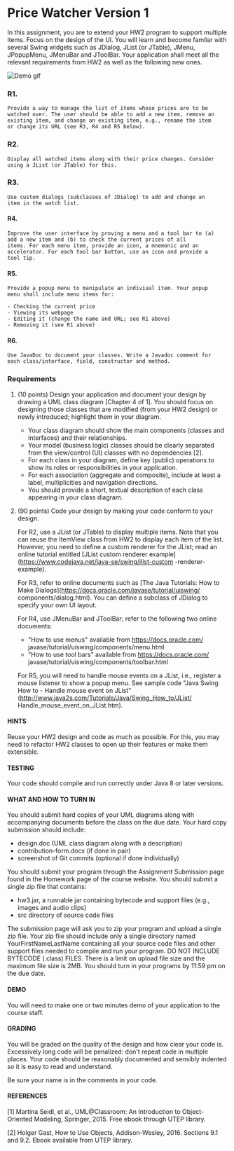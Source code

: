 # Price Watcher Version 1

In this assignment, you are to extend your HW2 program to support
multiple items. Focus on the design of the UI. You will learn and
become familar with several Swing widgets such as JDialog, JList (or
JTable), JMenu, JPopupMenu, JMenuBar and JToolBar. Your application
shall meet all the relevant requirements from HW2 as well as the
following new ones.

![Demo gif](https://media.giphy.com/media/Uqe7LXQ8s8v6UBOSap/giphy.gif)

### R1. 
    Provide a way to manage the list of items whose prices are to be
    watched over. The user should be able to add a new item, remove an
    existing item, and change an existing item, e.g., rename the item
    or change its URL (see R3, R4 and R5 below).

### R2. 
    Display all watched items along with their price changes. Consider
    using a JList (or JTable) for this.

### R3. 
    Use custom dialogs (subclasses of JDialog) to add and change an
    item in the watch list.

#### R4. 
    Improve the user interface by proving a menu and a tool bar to (a)
    add a new item and (b) to check the current prices of all
    items. For each menu item, provide an icon, a mnemonic and an
    accelerator. For each tool bar button, use an icon and provide a
    tool tip.

#### R5. 
    Provide a popup menu to manipulate an indiviual item. Your popup
    menu shall include menu items for:

    - Checking the current price
    - Viewing its webpage
    - Editing it (change the name and URL; see R1 above)
    - Removing it (see R1 above)

#### R6. 
    Use JavaDoc to document your classes. Write a Javadoc comment for
    each class/interface, field, constructor and method.

### Requirements
1. (10 points) Design your application and document your design by
   drawing a UML class diagram [Chapter 4 of 1]. You should focus on
   designing those classes that are modified (from your HW2 design) or
   newly introduced; highlight them in your diagram.

   - Your class diagram should show the main components (classes and
     interfaces) and their relationships. 
   - Your model (business logic) classes should be clearly separated 
     from the view/control (UI) classes with no dependencies [2].
   - For each class in your diagram, define key (public) operations
     to show its roles or responsibilities in your application.
   - For each association (aggregate and composite), include at least
     a label, multiplicities and navigation directions.
   - You should provide a short, textual description of each class 
     appearing in your class diagram.

2. (90 points) Code your design by making your code conform to your
   design.

   For R2, use a JList (or JTable) to display multiple items. Note
   that you can reuse the ItemView class from HW2 to display each item
   of the list. However, you need to define a custom renderer for the
   JList; read an online tutorial entitled [JList custom renderer
   example](https://www.codejava.net/java-se/swing/jlist-custom
   -renderer-example).

   For R3, refer to online documents such as [The Java Tutorials: How
   to Make Dialogs](https://docs.oracle.com/javase/tutorial/uiswing/
   components/dialog.html). You can define a subclass of JDialog to
   specify your own UI layout.

   For R4, use JMenuBar and JToolBar; refer to the following two
   online documents:

   - "How to use menus" available from https://docs.oracle.com/
      javase/tutorial/uiswing/components/menu.html
   - "How to use tool bars" available from https://docs.oracle.com/
      javase/tutorial/uiswing/components/toolbar.html

   For R5, you will need to handle mouse events on a JList, i.e.,
   register a mouse listener to show a popup menu. See sample code
   "Java Swing How to - Handle mouse event on JList" 
   (http://www.java2s.com/Tutorials/Java/Swing_How_to/JList/
   Handle_mouse_event_on_JList.htm).

#### HINTS
   
   Reuse your HW2 design and code as much as possible. For this, you
   may need to refactor HW2 classes to open up their features or make
   them extensible.

#### TESTING

   Your code should compile and run correctly under Java 8 or later
   versions.

#### WHAT AND HOW TO TURN IN

   You should submit hard copies of your UML diagrams along with
   accompanying documents before the class on the due date. Your hard
   copy submission should include:

   - design.doc (UML class diagram along with a description)
   - contribution-form.docx (if done in pair)
   - screenshot of Git commits (optional if done individually)

   You should submit your program through the Assignment Submission
   page found in the Homework page of the course website. You should
   submit a single zip file that contains:

   - hw3.jar, a runnable jar containing bytecode and support files 
     (e.g., images and audio clips)
   - src directory of source code files
   
   The submission page will ask you to zip your program and upload a
   single zip file. Your zip file should include only a single
   directory named YourFirstNameLastName containing all your source
   code files and other support files needed to compile and run your
   program. DO NOT INCLUDE BYTECODE (.class) FILES. There is a limit
   on upload file size and the maximum file size is 2MB. You should
   turn in your programs by 11:59 pm on the due date.

#### DEMO

   You will need to make one or two minutes demo of your application
   to the course staff.

#### GRADING

   You will be graded on the quality of the design and how clear your
   code is. Excessively long code will be penalized: don't repeat code
   in multiple places. Your code should be reasonably documented and
   sensibly indented so it is easy to read and understand.

   Be sure your name is in the comments in your code.

#### REFERENCES 

   [1] Martina Seidl, et al., UML@Classroom: An Introduction to
       Object-Oriented Modeling, Springer, 2015. Free ebook through
       UTEP library.

   [2] Holger Gast, How to Use Objects, Addison-Wesley, 2016.
       Sections 9.1 and 9.2. Ebook available from UTEP library.
